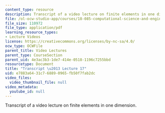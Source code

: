 ```yaml
---
content_type: resource
description: Transcript of a video lecture on finite elements in one dimension.
file: /ol-ocw-studio-app/courses/18-085-computational-science-and-engineering-i-fall-2008/e7883a6431c768890965fb50f7fab2dc_18-085F08-L17.pdf
file_size: 110972
file_type: application/pdf
learning_resource_types:
- Lecture Videos
license: https://creativecommons.org/licenses/by-nc-sa/4.0/
ocw_type: OCWFile
parent_title: Video Lectures
parent_type: CourseSection
parent_uid: 4e3ac3b3-1de7-414e-0518-1196c7255bbd
resourcetype: Document
title: "Transcript \u2013 Lecture 17"
uid: e7883a64-31c7-6889-0965-fb50f7fab2dc
video_files:
  video_thumbnail_file: null
video_metadata:
  youtube_id: null
---
```

Transcript of a video lecture on finite elements in one dimension.